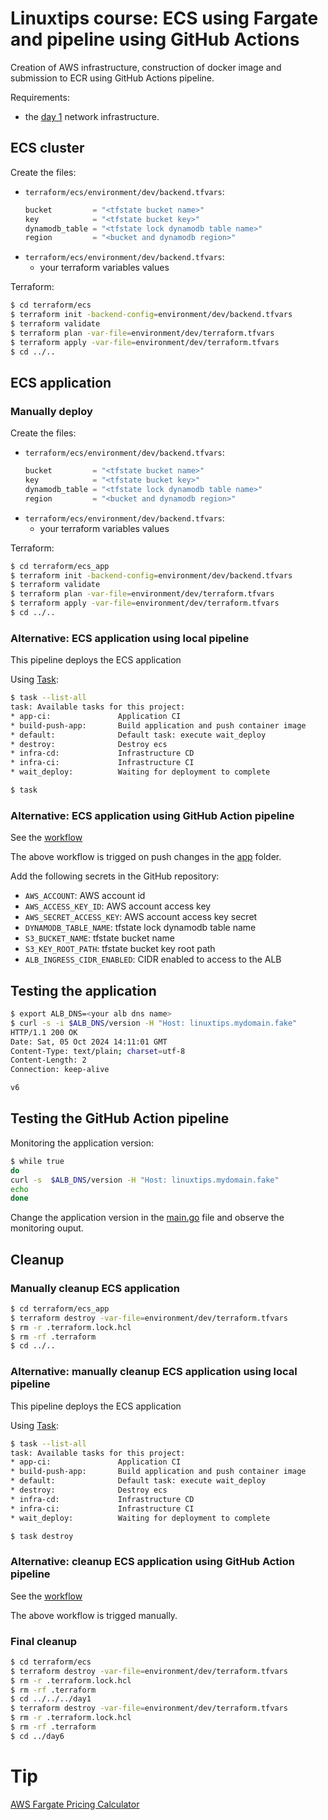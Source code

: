 # Linuxtips course: ECS using Fargate and pipeline using GitHub Actions

Creation of AWS infrastructure, construction of docker image and submission to ECR using GitHub Actions pipeline.

Requirements:

* the [day 1](../day1/README.md) network infrastructure.

## ECS cluster

Create the files:
* `terraform/ecs/environment/dev/backend.tfvars`:
  ```tf
  bucket         = "<tfstate bucket name>"
  key            = "<tfstate bucket key>"
  dynamodb_table = "<tfstate lock dynamodb table name>"
  region         = "<bucket and dynamodb region>"
  ```
* `terraform/ecs/environment/dev/backend.tfvars`:
  * your terraform variables values

Terraform:

```bash
$ cd terraform/ecs
$ terraform init -backend-config=environment/dev/backend.tfvars
$ terraform validate
$ terraform plan -var-file=environment/dev/terraform.tfvars
$ terraform apply -var-file=environment/dev/terraform.tfvars
$ cd ../..
```

## ECS application

### Manually deploy

Create the files:
* `terraform/ecs/environment/dev/backend.tfvars`:
  ```tf
  bucket         = "<tfstate bucket name>"
  key            = "<tfstate bucket key>"
  dynamodb_table = "<tfstate lock dynamodb table name>"
  region         = "<bucket and dynamodb region>"
  ```
* `terraform/ecs/environment/dev/backend.tfvars`:
  * your terraform variables values

Terraform:

```bash
$ cd terraform/ecs_app
$ terraform init -backend-config=environment/dev/backend.tfvars
$ terraform validate
$ terraform plan -var-file=environment/dev/terraform.tfvars
$ terraform apply -var-file=environment/dev/terraform.tfvars
$ cd ../..
```

### Alternative: ECS application using local pipeline

This pipeline deploys the ECS application

Using [Task](https://taskfile.dev):

```bash
$ task --list-all
task: Available tasks for this project:
* app-ci:               Application CI
* build-push-app:       Build application and push container image
* default:              Default task: execute wait_deploy
* destroy:              Destroy ecs
* infra-cd:             Infrastructure CD
* infra-ci:             Infrastructure CI
* wait_deploy:          Waiting for deployment to complete

$ task
```

### Alternative: ECS application using GitHub Action pipeline

See the [workflow](../../.github/workflows/day6.yml)

The above workflow is trigged on push changes in the [app](app) folder.

Add the following secrets in the GitHub repository:
  * `AWS_ACCOUNT`: AWS account id
  * `AWS_ACCESS_KEY_ID`: AWS account access key  
  * `AWS_SECRET_ACCESS_KEY`: AWS account access key secret
  * `DYNAMODB_TABLE_NAME`: tfstate lock dynamodb table name
  * `S3_BUCKET_NAME`: tfstate bucket name
  * `S3_KEY_ROOT_PATH`: tfstate bucket key root path
  * `ALB_INGRESS_CIDR_ENABLED`: CIDR enabled to access to the ALB


##  Testing the application

```bash
$ export ALB_DNS=<your alb dns name>
$ curl -s -i $ALB_DNS/version -H "Host: linuxtips.mydomain.fake"
HTTP/1.1 200 OK
Date: Sat, 05 Oct 2024 14:11:01 GMT
Content-Type: text/plain; charset=utf-8
Content-Length: 2
Connection: keep-alive

v6
```

##  Testing the GitHub Action pipeline

Monitoring the application version:

```bash
$ while true
do
curl -s  $ALB_DNS/version -H "Host: linuxtips.mydomain.fake"
echo
done
```

Change the application version in the [main.go](app/main.go) file and observe the monitoring ouput.

## Cleanup

### Manually cleanup ECS application

```bash
$ cd terraform/ecs_app
$ terraform destroy -var-file=environment/dev/terraform.tfvars
$ rm -r .terraform.lock.hcl 
$ rm -rf .terraform
$ cd ../..
```

### Alternative: manually cleanup ECS application using local pipeline

This pipeline deploys the ECS application

Using [Task](https://taskfile.dev):

```bash
$ task --list-all
task: Available tasks for this project:
* app-ci:               Application CI
* build-push-app:       Build application and push container image
* default:              Default task: execute wait_deploy
* destroy:              Destroy ecs
* infra-cd:             Infrastructure CD
* infra-ci:             Infrastructure CI
* wait_deploy:          Waiting for deployment to complete

$ task destroy
```

### Alternative: cleanup ECS application using GitHub Action pipeline

See the [workflow](../../.github/workflows/day6-destroy.yml)

The above workflow is trigged manually.

### Final cleanup

```bash
$ cd terraform/ecs
$ terraform destroy -var-file=environment/dev/terraform.tfvars
$ rm -r .terraform.lock.hcl 
$ rm -rf .terraform
$ cd ../../../day1
$ terraform destroy -var-file=environment/dev/terraform.tfvars
$ rm -r .terraform.lock.hcl 
$ rm -rf .terraform
$ cd ../day6
```

# Tip

[AWS Fargate Pricing Calculator](https://cloudtempo.dev/fargate-pricing-calculator)

